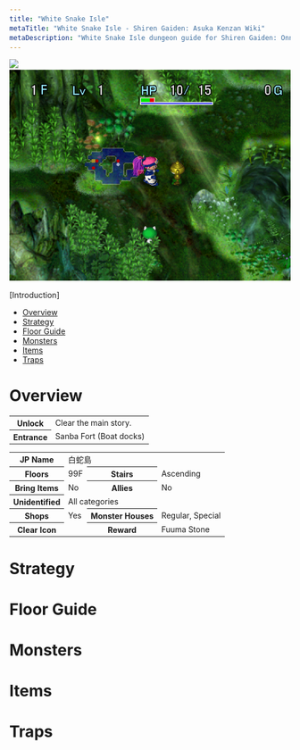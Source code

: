 ```yaml
---
title: "White Snake Isle"
metaTitle: "White Snake Isle - Shiren Gaiden: Asuka Kenzan Wiki"
metaDescription: "White Snake Isle dungeon guide for Shiren Gaiden: Onna Kenshi Asuka Kenzan!"
---
```


<div class="pageTopImage dungeonPageTopImage2">
  <img src="../images/areas/white_snake_1.png"/> <img src="../images/areas/white_snake_2.png"/>
</div>

[Introduction]

<ul class="quickLinksUL">
  <li><a href="#overview">Overview</a></li>
  <li><a href="#strategy">Strategy</a></li>
  <li><a href="#floor-guide">Floor Guide</a></li>
  <li><a href="#monsters">Monsters</a></li>
  <li><a href="#items">Items</a></li>
  <li><a href="#traps">Traps</a></li>
</ul>

# Overview

<table class="dungeonOverview">
  <tr>
    <th>Unlock</th>
    <td class="highlightYellow">Clear the main story.</td>
  </tr>
  <tr>
    <th>Entrance</th>
    <td class="highlightYellow">Sanba Fort (Boat docks)</td>
  </tr>
</table>

<table class="dungeonTable">
  <tr>
    <th>JP Name</th>
    <td colspan="3">白蛇島</td>
  </tr>
  <tr>
    <th>Floors</th>
    <td>99F</td>
    <th>Stairs</th>
    <td>Ascending</td>
  </tr>
  <tr>
    <th>Bring Items</th>
    <td>No</td>
    <th>Allies</th>
    <td>No</td>
  </tr>
  <tr>
    <th>Unidentified</th>
    <td colspan="3">All categories</td>
  </tr>
  <tr>
    <th>Shops</th>
    <td>Yes</td>
    <th>Monster Houses</th>
    <td>Regular, Special</td>
  </tr>
  <tr>
    <th>Clear Icon</th>
    <td></td>
    <th>Reward</th>
    <td>Fuuma Stone</td>
  </tr>
</table>

# Strategy

# Floor Guide

# Monsters

# Items

# Traps
